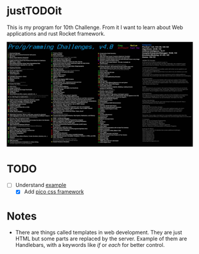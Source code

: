 # justTODOit
This is my program for 10th Challenge. From it I want to learn about Web applications and rust Rocket framework.

![Programming Challenges](https://raw.githubusercontent.com/Antlion931/justTODOit/master/embedded-challenges-similar-to-4chans-g-programming-v0-f9cd92za9rtb1.jpg)

# TODO
- [ ] Understand [example](https://blog.jetbrains.com/rust/2024/02/28/how-to-write-your-first-rust-web-app-with-rocket-and-rustrover/)
    - [x] Add [pico css framework](https://picocss.com/docs)

# Notes
- There are things called templates in web development. They are just HTML but some parts are replaced by the server. Example of them are Handlebars, with a keywords like *if* or *each* for better control.

